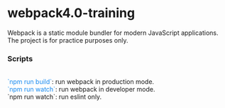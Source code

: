 # webpack4.0-training
Webpack is a static module bundler for modern JavaScript applications. The project is for practice purposes only.

<h3>Scripts</h3></br>
<span style="color:#1589F0">`npm run build`</span>: run webpack in production mode. </br>
<span style="color:#1589F0">`npm run watch`</span>: run webpack in developer mode. </br>
`npm run watch`: run eslint only. </br>

